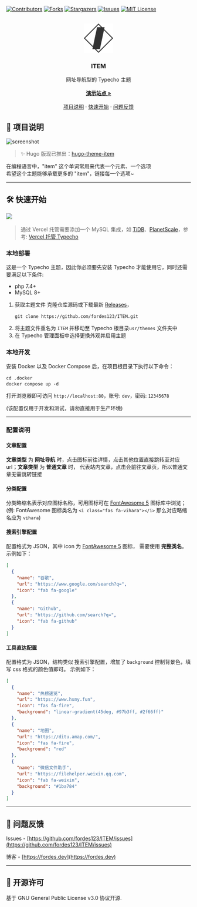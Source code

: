 <!-- This README Template See: https://github.com/othneildrew/Best-README-Template -->
<a name="readme-top"></a>

<!-- PROJECT SHIELDS -->
[![Contributors][contributors-shield]][contributors-url]
[![Forks][forks-shield]][forks-url]
[![Stargazers][stars-shield]][stars-url]
[![Issues][issues-shield]][issues-url]
[![MIT License][license-shield]][license-url]

<!-- PROJECT LOGO -->
<br />
<div align="center">
  <a href="https://github.com/fordes123/ITEM">
    <img src="./assets/image/apple-touch-icon.png" alt="Logo" width="80" height="80">
  </a>

<h3 align="center">ITEM</h3>

  <p align="center">
    网址导航型的 Typecho 主题
    <br /><br />
    <a href="https://item-typecho.vercel.app"><strong>演示站点 »</strong></a>
    <br />
    <br />
    <a href="#1">项目说明</a>
    ·
    <a href="#2">快速开始</a>
    ·
    <a href="#3">问题反馈</a>
  </p>
</div>


<!-- ABOUT THE PROJECT -->

<h2 id='1'>🎉 项目说明</h2>

![screenshot](https://github.com/user-attachments/assets/aa9dd5d5-1a19-478f-b147-d346d19d1df4)

> ✨ Hugo 版现已推出：[hugo-theme-item](https://github.com/fordes123/hugo-theme-item/)

在编程语言中，"item" 这个单词常用来代表一个元素、一个选项  
希望这个主题能够承载更多的 "item"，链接每一个选项~

---

<!-- GETTING STARTED -->

<h2 id='2'>🛠️ 快速开始</h2>

<a href="https://vercel.com/new/clone?project-name=ITEM-vercel&repository-name=ITEM-vercel&repository-url=https://github.com/fordes123/ITEM-vercel&from=templates&integration-ids=oac_coKBVWCXNjJnCEth1zzKoF1j"><img src="https://vercel.com/button"></a>
> 通过 Vercel 托管需要添加一个 MySQL 集成，如 [TiDB](https://tidbcloud.com/)、[PlanetScale](https://planetscale.com/)，参考: [Vercel 托管 Typecho](https://www.fordes.dev/posts/tutorials/typecho-vercel/)

### 本地部署

这是一个 Typecho 主题，因此你必须要先安装 Typecho 才能使用它，同时还需要满足以下条件:

- php 7.4+
- MySQL 8+

1. 获取主题文件
   克隆仓库源码或下载最新 [Releases](https://github.com/fordes123/ITEM/releases)，
   ```shell
   git clone https://github.com/fordes123/ITEM.git
   ```
2. 将主题文件重名为 <code>ITEM</code> 并移动至 Typecho 根目录<code>usr/themes</code> 文件夹中
3. 在 Typecho 管理面板中选择更换外观并启用主题

### 本地开发

安装 Docker 以及 Docker Compose 后，在项目根目录下执行以下命令：  
```shell
cd .docker
docker compose up -d
```
打开浏览器即可访问 `http://localhost:80`，账号: `dev`，密码: `12345678`  

(该配置仅用于开发和测试，请勿直接用于生产环境)

---

### 配置说明

#### 文章配置

**文章类型** 为 **网址导航** 时，点击图标前往详情，点击其他位置直接跳转至对应url；**文章类型** 为 **普通文章** 时，
代表站内文章，点击会前往文章页，所以普通文章无需跳转链接

#### 分类配置

分类略缩名表示对应图标名称，可用图标可在 [FontAwesome 5](https://fontawesome.com/v5/search?o=r&m=free) 图标库中浏览；  
(例: FontAwesome 图标类名为 `<i class="fas fa-vihara"></i>` 那么对应略缩名应为 `vihara`)

#### 搜索引擎配置

配置格式为 JSON，其中 icon 为 [FontAwesome 5](https://fontawesome.com/v5/search?o=r&m=free) 图标， 需要使用 **完整类名**。
示例如下：

```json
[
  {
    "name": "谷歌",
    "url": "https://www.google.com/search?q=",
    "icon": "fab fa-google"
  },
  {
    "name": "Github",
    "url": "https://github.com/search?q=",
    "icon": "fab fa-github"
  }
]

```

#### 工具直达配置

配置格式为 JSON，结构类似 搜索引擎配置，增加了 `background` 控制背景色，填写 css 格式的颜色值即可。
示例如下：

```json
[
  {
    "name": "热榜速览",
    "url": "https://www.hsmy.fun",
    "icon": "fas fa-fire",
    "background": "linear-gradient(45deg, #97b3ff, #2f66ff)"
  },
  {
    "name": "地图",
    "url": "https://ditu.amap.com/",
    "icon": "fas fa-fire",
    "background": "red"
  },
  {
    "name": "微信文件助手",
    "url": "https://filehelper.weixin.qq.com",
    "icon": "fab fa-weixin",
    "background": "#1ba784"
  }
]
```  

---

<!-- CONTACT -->
<h2 id='3'>💬 问题反馈</h2>

Issues - [https://github.com/fordes123/ITEM/issues](https://github.com/fordes123/ITEM/issues)

博客 - [https://fordes.dev](https://fordes.dev)

---

<!-- LICENSE -->
<h2>📃 开源许可</h2>

基于 GNU General Public License v3.0 协议开源.

<!-- MARKDOWN LINKS & IMAGES -->

[contributors-shield]:https://img.shields.io/github/contributors/fordes123/ITEM.svg?style=for-the-badge

[contributors-url]:https://github.com/fordes123/ITEM/graphs/contributors

[forks-shield]:https://img.shields.io/github/forks/fordes123/ITEM.svg?style=for-the-badge

[forks-url]:https://github.com/fordes123/ITEM/network/members

[stars-shield]:https://img.shields.io/github/stars/fordes123/ITEM.svg?style=for-the-badge

[stars-url]:https://github.com/fordes123/ITEM/stargazers

[issues-shield]:https://img.shields.io/github/issues/fordes123/ITEM.svg?style=for-the-badge

[issues-url]:https://github.com/fordes123/ITEM/issues

[license-shield]:https://img.shields.io/github/license/fordes123/ITEM.svg?style=for-the-badge

[license-url]:https://github.com/fordes123/ITEM/blob/master/LICENSE.txt
